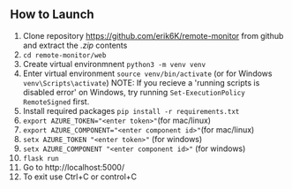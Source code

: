 ## How to Launch
1. Clone repository https://github.com/erik6K/remote-monitor from github and extract the *.zip* contents
2.  `cd remote-monitor/web`
3. Create virtual environmnent `python3 -m venv venv`
4. Enter virtual environment `source venv/bin/activate` (or for Windows `venv\Scripts\activate`)
NOTE: If you recieve a 'running scripts is disabled error' on Windows, try running `Set-ExecutionPolicy RemoteSigned` first. 
5. Install required packages `pip install -r requirements.txt`
6. `export AZURE_TOKEN="<enter token>"`(for mac/linux)
7. `export AZURE_COMPONENT="<enter component id>"`(for mac/linux)
8. `setx AZURE_TOKEN "<enter token>"` (for windows)
9. `setx AZURE_COMPONENT "<enter component id>"` (for windows)
10. `flask run`
11. Go to http://localhost:5000/
12. To exit use Ctrl+C or control+C
